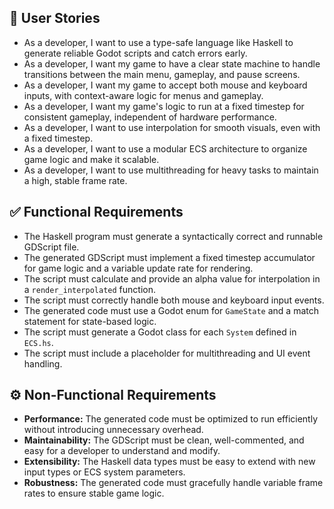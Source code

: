 ## 🙋 User Stories

- As a developer, I want to use a type-safe language like Haskell to generate reliable Godot scripts and catch errors early.
- As a developer, I want my game to have a clear state machine to handle transitions between the main menu, gameplay, and pause screens.
- As a developer, I want my game to accept both mouse and keyboard inputs, with context-aware logic for menus and gameplay.
- As a developer, I want my game's logic to run at a fixed timestep for consistent gameplay, independent of hardware performance.
- As a developer, I want to use interpolation for smooth visuals, even with a fixed timestep.
- As a developer, I want to use a modular ECS architecture to organize game logic and make it scalable.
- As a developer, I want to use multithreading for heavy tasks to maintain a high, stable frame rate.

## ✅ Functional Requirements

- The Haskell program must generate a syntactically correct and runnable GDScript file.
- The generated GDScript must implement a fixed timestep accumulator for game logic and a variable update rate for rendering.
- The script must calculate and provide an alpha value for interpolation in a `render_interpolated` function.
- The script must correctly handle both mouse and keyboard input events.
- The generated code must use a Godot enum for `GameState` and a match statement for state-based logic.
- The script must generate a Godot class for each `System` defined in `ECS.hs`.
- The script must include a placeholder for multithreading and UI event handling.

## ⚙️ Non-Functional Requirements

- **Performance:** The generated code must be optimized to run efficiently without introducing unnecessary overhead.
- **Maintainability:** The GDScript must be clean, well-commented, and easy for a developer to understand and modify.
- **Extensibility:** The Haskell data types must be easy to extend with new input types or ECS system parameters.
- **Robustness:** The generated code must gracefully handle variable frame rates to ensure stable game logic.
```
